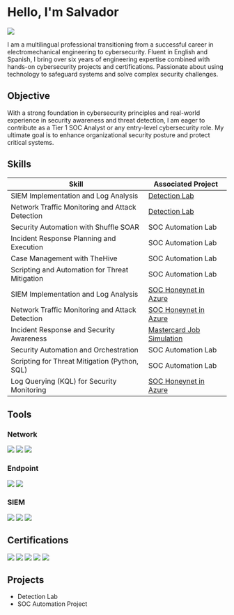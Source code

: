 # Hello, I'm Salvador
<a href="https://www.linkedin.com/in/salvadorcaballero/"><img src="https://img.shields.io/badge/-LinkedIn-0072b1?&style=for-the-badge&logo=linkedin&logoColor=white" /></a>


I am a multilingual professional transitioning from a successful career in electromechanical engineering to cybersecurity. Fluent in English and Spanish, I bring over six years of engineering expertise combined with hands-on cybersecurity projects and certifications. Passionate about using technology to safeguard systems and solve complex security challenges.

## Objective

With a strong foundation in cybersecurity principles and real-world experience in security awareness and threat detection, I am eager to contribute as a Tier 1 SOC Analyst or any entry-level cybersecurity role. My ultimate goal is to enhance organizational security posture and protect critical systems.

## Skills

| Skill                                         | Associated Project         |
|-----------------------------------------------|----------------------------|
| SIEM Implementation and Log Analysis          | <a href="https://google.com">Detection Lab</a>|
| Network Traffic Monitoring and Attack Detection | <a href="https://google.com">Detection Lab</a>|
| Security Automation with Shuffle SOAR         | SOC Automation Lab|
| Incident Response Planning and Execution      | SOC Automation Lab|
| Case Management with TheHive                  | SOC Automation Lab|
| Scripting and Automation for Threat Mitigation | SOC Automation Lab|
| SIEM Implementation and Log Analysis           | <a href="https://github.com/SalvadorCaballero/SOC-Honeynet">SOC Honeynet in Azure</a>|
| Network Traffic Monitoring and Attack Detection| <a href="https://github.com/SalvadorCaballero/SOC-Honeynet">SOC Honeynet in Azure</a>|
| Incident Response and Security Awareness       | <a href="https://github.com/SalvadorCaballero/Mastercard-Simulation">Mastercard Job Simulation</a>|
| Security Automation and Orchestration          | SOC Automation Lab|
| Scripting for Threat Mitigation (Python, SQL)  | SOC Automation Lab|
| Log Querying (KQL) for Security Monitoring     | <a href="https://github.com/SalvadorCaballero/SOC-Honeynet">SOC Honeynet in Azure</a>|


## Tools

### Network
<div>
    <img src="https://img.shields.io/badge/-Wireshark-1679A7?&style=for-the-badge&logo=Wireshark&logoColor=white" />
    <img src="https://img.shields.io/badge/-Suricata-EF3B2D?&style=for-the-badge&logo=Suricata&logoColor=white" />
    <img src="https://img.shields.io/badge/-Zeek-777BB4?&style=for-the-badge&logo=Zeek&logoColor=white" />
</div>

### Endpoint
<div>
    <img src="https://img.shields.io/badge/-Microsoft_Defender_for_Endpoint-00A4EF?&style=for-the-badge&logo=Microsoft&logoColor=white" />
    <img src="https://img.shields.io/badge/-Velociraptor-4B275F?&style=for-the-badge&logo=Velociraptor&logoColor=white" />
</div>

### SIEM
<div>
    <img src="https://img.shields.io/badge/-Microsoft_Sentinel-0078D4?&style=for-the-badge&logo=Microsoft&logoColor=white" />
    <img src="https://img.shields.io/badge/-Splunk-000000?&style=for-the-badge&logo=Splunk&logoColor=white" />
    <img src="https://img.shields.io/badge/-Elastic-005571?&style=for-the-badge&logo=Elastic&logoColor=white" />
</div>

## Certifications
<div>
<img src="https://img.shields.io/badge/-Security%2B-FF0000?&style=for-the-badge&logo=CompTIA&logoColor=white" />
<img src="https://img.shields.io/badge/-Network%2B-007ACC?&style=for-the-badge&logo=CompTIA&logoColor=white" />
<img src="https://img.shields.io/badge/-A%2B-4D4D4D?&style=for-the-badge&logo=CompTIA&logoColor=white" />
<img src="https://img.shields.io/badge/-CDSA-006400?&style=for-the-badge&logoColor=white" />
<img src="https://img.shields.io/badge/-CCD-000080?&style=for-the-badge&logoColor=white" />
</div>

## Projects
- Detection Lab
- SOC Automation Project
